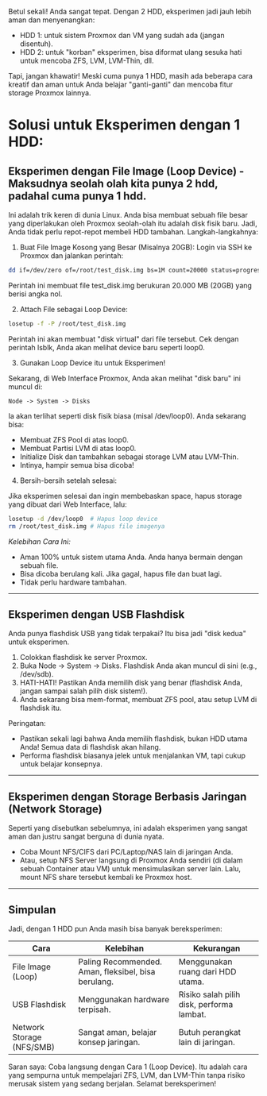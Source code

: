 Betul sekali! Anda sangat tepat. Dengan 2 HDD, eksperimen jadi jauh lebih aman dan menyenangkan:
- HDD 1: untuk sistem Proxmox dan VM yang sudah ada (jangan disentuh).
- HDD 2: untuk "korban" eksperimen, bisa diformat ulang sesuka hati untuk mencoba ZFS, LVM, LVM-Thin, dll.

Tapi, jangan khawatir! Meski cuma punya 1 HDD, masih ada beberapa cara kreatif dan aman untuk Anda belajar "ganti-ganti" dan mencoba fitur storage Proxmox lainnya.

# Solusi untuk Eksperimen dengan 1 HDD:

## Eksperimen dengan File Image (Loop Device) - Maksudnya seolah olah kita punya 2 hdd, padahal cuma punya 1 hdd.

Ini adalah trik keren di dunia Linux. Anda bisa membuat sebuah file besar yang diperlakukan oleh Proxmox seolah-olah itu adalah disk fisik baru. Jadi, Anda tidak perlu repot-repot membeli HDD tambahan.
Langkah-langkahnya:

1.	Buat File Image Kosong yang Besar (Misalnya 20GB):
Login via SSH ke Proxmox dan jalankan perintah:
   ```bash
   dd if=/dev/zero of=/root/test_disk.img bs=1M count=20000 status=progress
   ```
Perintah ini membuat file test_disk.img berukuran 20.000 MB (20GB) yang berisi angka nol.

2.	Attach File sebagai Loop Device:
   ```bash
   losetup -f -P /root/test_disk.img
   ```
Perintah ini akan membuat "disk virtual" dari file tersebut. Cek dengan perintah lsblk, Anda akan melihat device baru seperti loop0.

3.	Gunakan Loop Device itu untuk Eksperimen!

Sekarang, di Web Interface Proxmox, Anda akan melihat "disk baru" ini muncul di:

`Node -> System -> Disks`

Ia akan terlihat seperti disk fisik biasa (misal /dev/loop0). Anda sekarang bisa:
- Membuat ZFS Pool di atas loop0.
- Membuat Partisi LVM di atas loop0.
- Initialize Disk dan tambahkan sebagai storage LVM atau LVM-Thin.
- Intinya, hampir semua bisa dicoba!

4.	Bersih-bersih setelah selesai:

Jika eksperimen selesai dan ingin membebaskan space, hapus storage yang dibuat dari Web Interface, lalu:
   ```bash
   losetup -d /dev/loop0  # Hapus loop device
   rm /root/test_disk.img # Hapus file imagenya
   ```
*Kelebihan Cara Ini:*
- Aman 100% untuk sistem utama Anda. Anda hanya bermain dengan sebuah file.
- Bisa dicoba berulang kali. Jika gagal, hapus file dan buat lagi.
- Tidak perlu hardware tambahan.

---

## Eksperimen dengan USB Flashdisk

Anda punya flashdisk USB yang tidak terpakai? Itu bisa jadi "disk kedua" untuk eksperimen.
1.	Colokkan flashdisk ke server Proxmox.
2.	Buka Node -> System -> Disks. Flashdisk Anda akan muncul di sini (e.g., /dev/sdb).
3.	HATI-HATI! Pastikan Anda memilih disk yang benar (flashdisk Anda, jangan sampai salah pilih disk sistem!).
4.	Anda sekarang bisa mem-format, membuat ZFS pool, atau setup LVM di flashdisk itu.

Peringatan:
- Pastikan sekali lagi bahwa Anda memilih flashdisk, bukan HDD utama Anda! Semua data di flashdisk akan hilang.
- Performa flashdisk biasanya jelek untuk menjalankan VM, tapi cukup untuk belajar konsepnya.

---

## Eksperimen dengan Storage Berbasis Jaringan (Network Storage)

Seperti yang disebutkan sebelumnya, ini adalah eksperimen yang sangat aman dan justru sangat berguna di dunia nyata.
- Coba Mount NFS/CIFS dari PC/Laptop/NAS lain di jaringan Anda.
- Atau, setup NFS Server langsung di Proxmox Anda sendiri (di dalam sebuah Container atau VM) untuk mensimulasikan server lain. Lalu, mount NFS share tersebut kembali ke Proxmox host.

---

## Simpulan

Jadi, dengan 1 HDD pun Anda masih bisa banyak bereksperimen:

|Cara                     |Kelebihan                                          |Kekurangan                               |
|---	                    |---	                                              |---	                                    |
|File Image (Loop)        |Paling Recommended. Aman, fleksibel, bisa berulang.|Menggunakan ruang dari HDD utama.        |
|USB Flashdisk            |Menggunakan hardware terpisah.                     |Risiko salah pilih disk, performa lambat.|
|Network Storage (NFS/SMB)|Sangat aman, belajar konsep jaringan.              |Butuh perangkat lain di jaringan.        |

Saran saya: Coba langsung dengan Cara 1 (Loop Device). Itu adalah cara yang sempurna untuk mempelajari ZFS, LVM, dan LVM-Thin tanpa risiko merusak sistem yang sedang berjalan.
Selamat bereksperimen!
